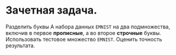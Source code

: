 # Зачетная задача.
Разделить буквы А набора данных `EMNIST` на два подмножества,
включив в первое __прописные__, а во второе __строчные__ буквы. Использовать тестовое множество `EMNIST`.
Оценить точность результата.

